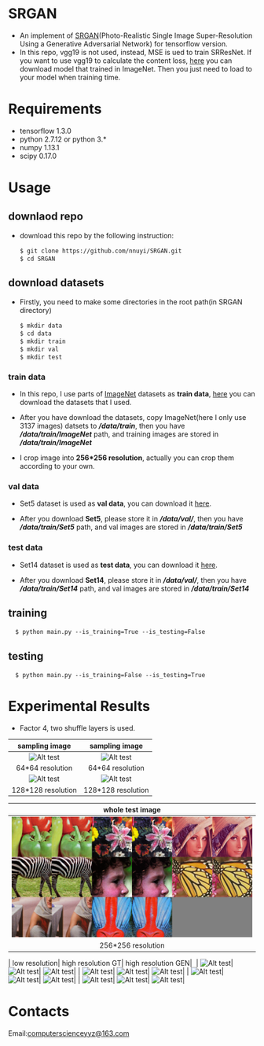 # SRGAN
  - An implement of [SRGAN](https://arxiv.org/abs/1609.04802)(Photo-Realistic Single Image Super-Resolution Using a Generative Adversarial Network) for tensorflow version.
  - In this repo, vgg19 is not used, instead, MSE is ued to train SRResNet. If you want to use vgg19 to calculate the content loss, [here]() you can download model that trained in ImageNet. Then you just need to load to your model when training time.

# Requirements
  - tensorflow 1.3.0
  - python 2.7.12 or python 3.*
  - numpy 1.13.1
  - scipy 0.17.0
  
# Usage
  ## downlaod repo
  - download this repo by the following instruction:
  
        $ git clone https://github.com/nnuyi/SRGAN.git
        $ cd SRGAN
      
  ## download datasets
  - Firstly, you need to make some directories in the root path(in SRGAN directory)
  
        $ mkdir data
        $ cd data
        $ mkdir train
        $ mkdir val
        $ mkdir test   

  ### train data
  - In this repo, I use parts of [ImageNet]() datasets as **train data**, [here]() you can download the datasets that I used. 
  
  - After you have download the datasets, copy ImageNet(here I only use 3137 images) datsets to ***/data/train***, then you have ***/data/train/ImageNet*** path, and training images are stored in ***/data/train/ImageNet***
  
  - I crop image into **256*256 resolution**, actually you can crop them according to your own.
  
  ### val data
  - Set5 dataset is used as **val data**, you can download it [here]().
  
  - After you download **Set5**, please store it in ***/data/val/***, then you have ***/data/train/Set5*** path, and val images are stored in ***/data/train/Set5***
  
  ### test data
  - Set14 dataset is used as **test data**, you can download it [here]().
  
  - After you download **Set14**, please store it in ***/data/val/***, then you have ***/data/train/Set14*** path, and val images are stored in ***/data/train/Set14***
  
  ## training
  
      $ python main.py --is_training=True --is_testing=False
      
  ## testing
  
      $ python main.py --is_training=False --is_testing=True
      
# Experimental Results
  - Factor 4, two shuffle layers is used.
  
  |sampling image|sampling image|
  |:-----------------:|:----------------:|
  |![Alt test](/data/64_64_1.png)|![Alt test](/data/64_64_2.png)|
  |64*64 resolution|64*64 resolution||
  |![Alt test](/data/128_128_1.png)|![Alt test](/data/128_128_2.png)|
  |128*128 resolution|128*128 resolution||
  
  |whole test image|
  |:-----------------:|
  |![Alt test](/data/Set14_test.png)|
  |256*256 resolution||
  
  | low resolution| high resolution GT| high resolution GEN|
  | ![Alt test]()| ![Alt test]()| ![Alt test]()|
  | ![Alt test]()| ![Alt test]()| ![Alt test]()|
  | ![Alt test]()| ![Alt test]()| ![Alt test]()|
  | ![Alt test]()| ![Alt test]()| ![Alt test]()|
  
# Contacts
  Email:computerscienceyyz@163.com
